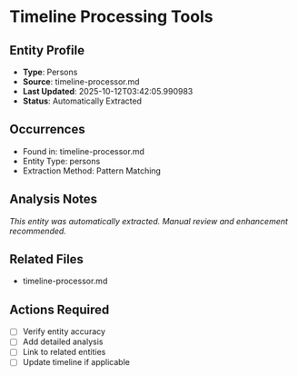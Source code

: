 # Timeline Processing Tools

## Entity Profile
- **Type**: Persons
- **Source**: timeline-processor.md
- **Last Updated**: 2025-10-12T03:42:05.990983
- **Status**: Automatically Extracted

## Occurrences
- Found in: timeline-processor.md
- Entity Type: persons
- Extraction Method: Pattern Matching

## Analysis Notes
*This entity was automatically extracted. Manual review and enhancement recommended.*

## Related Files
- timeline-processor.md

## Actions Required
- [ ] Verify entity accuracy
- [ ] Add detailed analysis
- [ ] Link to related entities
- [ ] Update timeline if applicable
